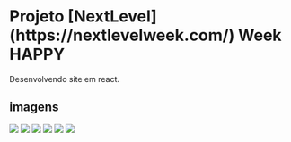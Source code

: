 <h1>Projeto [NextLevel](https://nextlevelweek.com/) Week <b>HAPPY</b></h1>

Desenvolvendo site em react.



<h2>imagens</h2>

![](https://i.imgur.com/4SMZ7Hm.png)
![](https://i.imgur.com/dgNDWJ1.png)
![](https://i.imgur.com/Gqz0QMB.png)
![](https://i.imgur.com/0FTQLD6.png)
![](https://i.imgur.com/4PfO4YI.png)
![](https://i.imgur.com/p0gac8Q.png)
